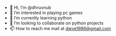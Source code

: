 - 👋 Hi, I’m @dhruvnub
- 👀 I’m interested in playing pc games   
- 🌱 I’m currently learning python
- 💞️ I’m looking to collaborate on python projects
- 📫 How to reach me mail at dwve1986@gmail.com

<!---
dhruvnub/dhruvnub is a ✨ special ✨ repository because its `README.md` (this file) appears on your GitHub profile.
You can click the Preview link to take a look at your changes.
--->
